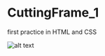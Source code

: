 # CuttingFrame_1
first practice in HTML and CSS

![alt text](CuttingFrame_1/coco/image/template_finish.png)
